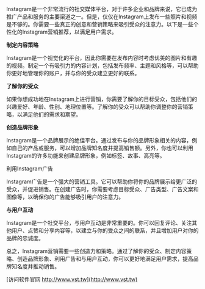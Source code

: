 Instagram是一个非常流行的社交媒体平台，对于许多企业和品牌来说，它已成为推广产品和服务的主要渠道之一。但是，仅仅在Instagram上发布一些照片和视频是不够的。你需要一些真正的创意和营销策略来吸引受众的注意力。以下是一些个性化的Instagram营销推荐，以满足用户需求。

**制定内容策略**

Instagram是一个视觉化的平台，因此你需要在发布内容时考虑优美的图片和有趣的视频。制定一个有吸引力的内容计划，包括发布频率、主题和风格等，可以帮助你更好地管理你的账户，并与你的受众建立更好的联系。

**了解你的受众**

如果你想成功地在Instagram上进行营销，你需要了解你的目标受众，包括他们的兴趣爱好、年龄、性别、地理位置等。了解你的受众可以帮助你调整你的营销策略，以满足他们的需求和期望。

**创造品牌形象**

Instagram是一个品牌展示的绝佳平台。通过发布与你的品牌形象相关的内容，例如自己的产品或服务，可以增加品牌知名度并提高销售额。另外，你也可以利用Instagram的许多功能来创建品牌形象，例如标签、故事、高亮等。

利用Instagram广告

Instagram广告是一个强大的营销工具。它可以帮助你将你的品牌展示给更广泛的受众，并促进销售。在创建广告时，你需要考虑目标受众、广告类型、广告文案和图像等，以确保你的广告能够吸引用户的注意力。

**与用户互动**

Instagram是一个社交平台，与用户互动是非常重要的。你可以回复评论、关注其他用户、点赞和分享内容等，以建立与你的受众之间的联系，并且增加用户对你的品牌的忠诚度。

总之，Instagram营销需要一些创造力和策略。通过了解你的受众、制定内容策略、创造品牌形象、利用广告和与用户互动，你可以更好地满足用户需求，提高品牌知名度并推动销售。


[访问软件官网 http://www.vst.tw](http://www.vst.tw)
